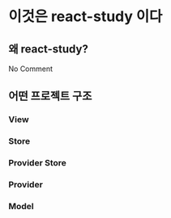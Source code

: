 # 이것은 react-study 이다
## 왜 react-study?
No Comment
## 어떤 프로젝트 구조
### View
### Store
### Provider Store
### Provider
### Model